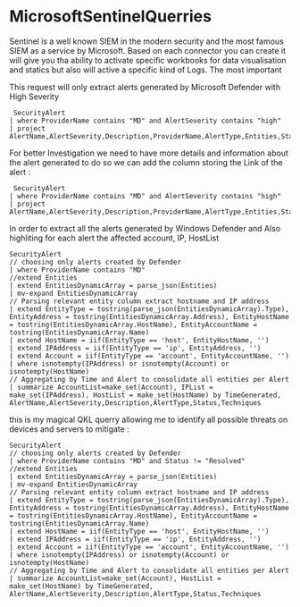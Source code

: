 # MicrosoftSentinelQuerries
Sentinel is a well known SIEM in the modern security and the most famous SIEM as a service by Microsoft. Based on each connector you can create it will give you tha ability to activate specific workbooks for data visualisation and statics but also will active a specific kind of Logs.
The most important 

This request will only extract alerts generated by Microsoft Defender with High Severity
```
 SecurityAlert
| where ProviderName contains "MD" and AlertSeverity contains "high"
| project AlertName,AlertSeverity,Description,ProviderName,AlertType,Entities,Status,Techniques

```
For better Investigation we need to have more details and information about the alert generated to do so we can add the column storing the Link of the alert :
```
 SecurityAlert
| where ProviderName contains "MD" and AlertSeverity contains "high"
| project AlertName,AlertSeverity,Description,ProviderName,AlertType,Entities,Status,Techniques,AlertLink
```

In order to extract all the alerts generated by Windows Defender and Also highliting for each alert the affected account, IP, HostList
```
SecurityAlert
// choosing only alerts created by Defender
| where ProviderName contains "MD"
//extend Entities
| extend EntitiesDynamicArray = parse_json(Entities) 
| mv-expand EntitiesDynamicArray
// Parsing relevant entity column extract hostname and IP address
| extend EntityType = tostring(parse_json(EntitiesDynamicArray).Type), EntityAddress = tostring(EntitiesDynamicArray.Address), EntityHostName = tostring(EntitiesDynamicArray.HostName), EntityAccountName = tostring(EntitiesDynamicArray.Name)
| extend HostName = iif(EntityType == 'host', EntityHostName, '')
| extend IPAddress = iif(EntityType == 'ip', EntityAddress, '')
| extend Account = iif(EntityType == 'account', EntityAccountName, '')
| where isnotempty(IPAddress) or isnotempty(Account) or isnotempty(HostName)
// Aggregating by Time and Alert to consolidate all entities per Alert
| summarize AccountList=make_set(Account), IPList = make_set(IPAddress), HostList = make_set(HostName) by TimeGenerated, AlertName,AlertSeverity,Description,AlertType,Status,Techniques
```

this is my magical QKL querry allowing me to identify all possible threats on devices and servers to mitigate :
```
SecurityAlert
// choosing only alerts created by Defender
| where ProviderName contains "MD" and Status != "Resolved"
//extend Entities
| extend EntitiesDynamicArray = parse_json(Entities)
| mv-expand EntitiesDynamicArray
// Parsing relevant entity column extract hostname and IP address
| extend EntityType = tostring(parse_json(EntitiesDynamicArray).Type), EntityAddress = tostring(EntitiesDynamicArray.Address), EntityHostName = tostring(EntitiesDynamicArray.HostName), EntityAccountName = tostring(EntitiesDynamicArray.Name)
| extend HostName = iif(EntityType == 'host', EntityHostName, '')
| extend IPAddress = iif(EntityType == 'ip', EntityAddress, '')
| extend Account = iif(EntityType == 'account', EntityAccountName, '')
| where isnotempty(IPAddress) or isnotempty(Account) or isnotempty(HostName)
// Aggregating by Time and Alert to consolidate all entities per Alert
| summarize AccountList=make_set(Account), HostList = make_set(HostName) by TimeGenerated, AlertName,AlertSeverity,Description,AlertType,Status,Techniques
```
